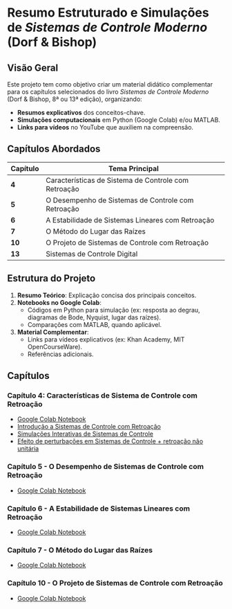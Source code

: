 # **Resumo Estruturado e Simulações de *Sistemas de Controle Moderno* (Dorf & Bishop)**  

## **Visão Geral**  
Este projeto tem como objetivo criar um material didático complementar para os capítulos selecionados do livro *Sistemas de Controle Moderno* (Dorf & Bishop, 8ª ou 13ª edição), organizando:  
- **Resumos explicativos** dos conceitos-chave.  
- **Simulações computacionais** em Python (Google Colab) e/ou MATLAB.  
- **Links para vídeos** no YouTube que auxiliem na compreensão.  

## **Capítulos Abordados**  
| Capítulo | Tema Principal |  
|----------|----------------|  
| **4** | Características de Sistema de Controle com Retroação |  
| **5** | O Desempenho de Sistemas de Controle com Retroação |  
| **6** | A Estabilidade de Sistemas Lineares com Retroação |  
| **7** | O Método do Lugar das Raízes |  
| **10** | O Projeto de Sistemas de Controle com Retroação |  
| **13** | Sistemas de Controle Digital |  

## **Estrutura do Projeto**  
1. **Resumo Teórico**: Explicação concisa dos principais conceitos.  
2. **Notebooks no Google Colab**:  
   - Códigos em Python para simulação (ex: resposta ao degrau, diagramas de Bode, Nyquist, lugar das raízes).  
   - Comparações com MATLAB, quando aplicável.  
3. **Material Complementar**:  
   - Links para vídeos explicativos (ex: Khan Academy, MIT OpenCourseWare).  
   - Referências adicionais.

## Capítulos

### Capítulo 4: Características de Sistema de Controle com Retroação
  - [Google Colab Notebook](https://colab.research.google.com/drive/1ywmXNwkXz1KC0z3Z4Dn6UMlmheqzfLsm?usp=sharing)
  - [Introdução a Sistemas de Controle com Retroação](https://www.youtube.com/watch?v=O-OqgFE9SD4)
  - [Simulações Interativas de Sistemas de Controle](https://ctms.engin.umich.edu/CTMS/index.php?example=Introduction&section=ControlPID)
  - [Efeito de perturbações em Sistemas de Controle + retroação não unitária](https://www.youtube.com/watch?v=Z4lx_Nxww6M)

### Capítulo 5 - O Desempenho de Sistemas de Controle com Retroação
   - [Google Colab Notebook](https://colab.research.google.com/drive/1dQdpd5cezFl2kFPN9ofuYRKLrL1QleZ8?usp=sharing)

### Capítulo 6 - A Estabilidade de Sistemas Lineares com Retroação
   - [Google Colab Notebook](https://colab.research.google.com/drive/1CM0a3oBupWy99D_fCTtk9sKRKv8YPmAL?usp=sharing)

### Capítulo 7 - O Método do Lugar das Raízes
   - [Google Colab Notebook](https://colab.research.google.com/drive/1bMh7g8qZAMPhKFZ99xauGMDlw2BeovrS?usp=sharing)

### Capítulo 10 - O Projeto de Sistemas de Controle com Retroação
   - [Google Colab Notebook](https://colab.research.google.com/drive/1pRIe5CBdwc7Tpm9GhqDve4Vh6LLsAWAP?usp=sharing)